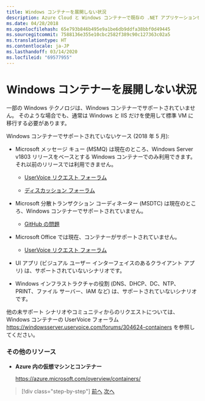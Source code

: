 ```yaml
---
title: Windows コンテナーを展開しない状況
description: Azure Cloud と Windows コンテナーで既存の .NET アプリケーションを最新化する | Windows コンテナーをデプロイしない状況
ms.date: 04/28/2018
ms.openlocfilehash: 65e793b846b495e9a1be6db9ddfa38bbf0d49445
ms.sourcegitcommit: 7588136e355e10cbc2582f389c90c127363c02a5
ms.translationtype: HT
ms.contentlocale: ja-JP
ms.lasthandoff: 03/14/2020
ms.locfileid: "69577955"
---
```

# <a name="when-not-to-deploy-to-windows-containers"></a>Windows コンテナーを展開しない状況

一部の Windows テクノロジは、Windows コンテナーでサポートされていません。 そのような場合でも、通常は Windows と IIS だけを使用して標準 VM に移行する必要があります。

Windows コンテナーでサポートされていないケース (2018 年 5 月):

- Microsoft メッセージ キュー (MSMQ) は現在のところ、Windows Server v1803 リリースをベースとする Windows コンテナーでのみ利用できます。それ以前のリリースでは利用できません。

  - [UserVoice リクエスト フォーラム](https://windowsserver.uservoice.com/forums/304624-containers/suggestions/15719031-create-base-container-image-with-msmq-server)

  - [ディスカッション フォーラム](https://social.msdn.microsoft.com/Forums/bce99a7d-aa60-44fa-a348-450855650810/msmqserver-is-it-supported?forum=windowscontainers)

- Microsoft 分散トランザクション コーディネーター (MSDTC) は現在のところ、Windows コンテナーでサポートされていません。

  - [GitHub の問題](https://github.com/MicrosoftDocs/Virtualization-Documentation/issues/494)

- Microsoft Office では現在、コンテナーがサポートされていません。

  - [UserVoice リクエスト フォーラム](https://windowsserver.uservoice.com/forums/304624-containers/suggestions/19686220-provide-office-support-for-containers)

- UI アプリ (ビジュアル ユーザー インターフェイスのあるクライアント アプリ) は、サポートされていないシナリオです。

- Windows インフラストラクチャの役割 (DNS、DHCP、DC、NTP、PRINT、ファイル サーバー、IAM など) は、サポートされていないシナリオです。

他の未サポート シナリオやコミュニティからのリクエストについては、Windows コンテナーの UserVoice フォーラム <https://windowsserver.uservoice.com/forums/304624-containers> を参照してください。

### <a name="additional-resources"></a>その他のリソース

- **Azure 内の仮想マシンとコンテナー**

    <https://azure.microsoft.com/overview/containers/>

> [!div class="step-by-step"]
> [前へ](deploy-existing-net-apps-as-windows-containers.md)
> [次へ](when-to-deploy-windows-containers-in-your-on-premises-iaas-vm-infrastructure.md)
